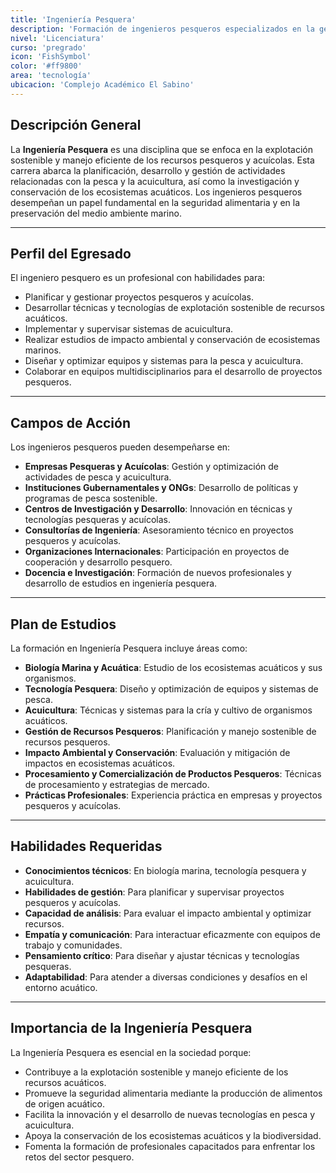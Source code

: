 ```yaml
---
title: 'Ingeniería Pesquera'
description: 'Formación de ingenieros pesqueros especializados en la gestión y explotación sostenible de recursos acuáticos.'
nivel: 'Licenciatura'
curso: 'pregrado'
icon: 'FishSymbol'
color: '#ff9800'
area: 'tecnología'
ubicacion: 'Complejo Académico El Sabino'
---
```


## Descripción General
La **Ingeniería Pesquera** es una disciplina que se enfoca en la explotación sostenible y manejo eficiente de los recursos pesqueros y acuícolas. Esta carrera abarca la planificación, desarrollo y gestión de actividades relacionadas con la pesca y la acuicultura, así como la investigación y conservación de los ecosistemas acuáticos. Los ingenieros pesqueros desempeñan un papel fundamental en la seguridad alimentaria y en la preservación del medio ambiente marino.

---

## Perfil del Egresado
El ingeniero pesquero es un profesional con habilidades para:
- Planificar y gestionar proyectos pesqueros y acuícolas.
- Desarrollar técnicas y tecnologías de explotación sostenible de recursos acuáticos.
- Implementar y supervisar sistemas de acuicultura.
- Realizar estudios de impacto ambiental y conservación de ecosistemas marinos.
- Diseñar y optimizar equipos y sistemas para la pesca y acuicultura.
- Colaborar en equipos multidisciplinarios para el desarrollo de proyectos pesqueros.

---

## Campos de Acción
Los ingenieros pesqueros pueden desempeñarse en:
- **Empresas Pesqueras y Acuícolas**: Gestión y optimización de actividades de pesca y acuicultura.
- **Instituciones Gubernamentales y ONGs**: Desarrollo de políticas y programas de pesca sostenible.
- **Centros de Investigación y Desarrollo**: Innovación en técnicas y tecnologías pesqueras y acuícolas.
- **Consultorías de Ingeniería**: Asesoramiento técnico en proyectos pesqueros y acuícolas.
- **Organizaciones Internacionales**: Participación en proyectos de cooperación y desarrollo pesquero.
- **Docencia e Investigación**: Formación de nuevos profesionales y desarrollo de estudios en ingeniería pesquera.

---

## Plan de Estudios
La formación en Ingeniería Pesquera incluye áreas como:
- **Biología Marina y Acuática**: Estudio de los ecosistemas acuáticos y sus organismos.
- **Tecnología Pesquera**: Diseño y optimización de equipos y sistemas de pesca.
- **Acuicultura**: Técnicas y sistemas para la cría y cultivo de organismos acuáticos.
- **Gestión de Recursos Pesqueros**: Planificación y manejo sostenible de recursos pesqueros.
- **Impacto Ambiental y Conservación**: Evaluación y mitigación de impactos en ecosistemas acuáticos.
- **Procesamiento y Comercialización de Productos Pesqueros**: Técnicas de procesamiento y estrategias de mercado.
- **Prácticas Profesionales**: Experiencia práctica en empresas y proyectos pesqueros y acuícolas.

---

## Habilidades Requeridas
- **Conocimientos técnicos**: En biología marina, tecnología pesquera y acuicultura.
- **Habilidades de gestión**: Para planificar y supervisar proyectos pesqueros y acuícolas.
- **Capacidad de análisis**: Para evaluar el impacto ambiental y optimizar recursos.
- **Empatía y comunicación**: Para interactuar eficazmente con equipos de trabajo y comunidades.
- **Pensamiento crítico**: Para diseñar y ajustar técnicas y tecnologías pesqueras.
- **Adaptabilidad**: Para atender a diversas condiciones y desafíos en el entorno acuático.

---

## Importancia de la Ingeniería Pesquera
La Ingeniería Pesquera es esencial en la sociedad porque:
- Contribuye a la explotación sostenible y manejo eficiente de los recursos acuáticos.
- Promueve la seguridad alimentaria mediante la producción de alimentos de origen acuático.
- Facilita la innovación y el desarrollo de nuevas tecnologías en pesca y acuicultura.
- Apoya la conservación de los ecosistemas acuáticos y la biodiversidad.
- Fomenta la formación de profesionales capacitados para enfrentar los retos del sector pesquero.
